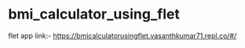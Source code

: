 # bmi_calculator_using_flet
flet app
link:- https://bmicalculatorusingflet.vasanthkumar71.repl.co/#/
